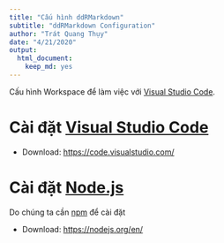 ```yaml
---
title: "Cấu hình ddRMarkdown"
subtitle: "ddRMarkdown Configuration"
author: "Trát Quang Thụy"
date: "4/21/2020"
output: 
  html_document: 
    keep_md: yes
---
```




Cấu hình Workspace để làm việc với  [Visual Studio Code](https://code.visualstudio.com/).

# Cài đặt [Visual Studio Code](https://code.visualstudio.com/)

* Download: https://code.visualstudio.com/

# Cài đặt [Node.js](https://nodejs.org/en/)

Do chúng ta cần  [npm](https://www.npmjs.com/) để cài đặt 

* Download: https://nodejs.org/en/
